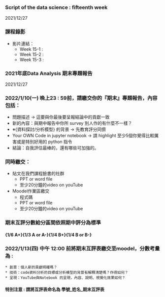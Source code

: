 ### Script of the data science : fifteenth week 
2021/12/27

### 課程錄影
* 影片連結： 
  * Week 15-1 : 
  * Week 15-2 : 
  * Week 15-3 : 

### 2021年底Data Analysis 期末專題報告
2021/12/27

### 2022/1/10(一) 晚上23 : 59前，請繳交你的『期末』專題報告，內容包括：
* 問題描述 → 這要與你最後要呈報結論中的貢獻一致
* 新的內容：與期中報告中你所 survey 別人作的有什麼不一樣？
* ※{資料探討/分析模型} 的背景 → 先教育評分同儕
* Your OWN Code in jupyter notebook → 請 highlight 至少5個你覺得比較厲害或是特別好用的 python 指令
* 結論：自我評估最棒的，還有哪些可加強的。

### 同時繳交：
* 貼文在我們課程臉書的社群
	- PPT or word file
	- 至少20分鐘的video on youTube
* Moodel作業區繳交
	- 程式碼
	- PPT or word file
	- 至少20分鐘的video on youTube

### 期末互評分數給分區間依照期中評分為標準 
#### {1/6 A+}{1/3 A or A-}{1/4 B+}{1/4 B or B-}
### 2022/1/13(四) 中午 12:00 前將期末互評表繳交至moodel，分數考量為 : 
	* 創意：個人新的貢獻明確嗎？
	* 技術：code資料分析的目標或分析模型的背景有解釋清楚嗎？作得如何？
	* 呈現：YouTube與Notebook 的呈現，內容、說明、視覺化效果如何？
#### 特別注意 : 請將互評表命名為 學號_姓名_期末互評表
